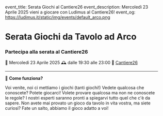 event_title: Serata Giochi al Cantiere26
event_description: Mercoledì 23 Aprile 2025 vieni a giocare con Ludimus al Cantiere26!
event_og: https://ludimus.it/static/img/events/default_arco.png

# Serata Giochi da Tavolo ad Arco

### Partecipa alla serata al Cantiere26

📅 Mercoledì 23 Aprile 2025
🕰 dalle 19:30 alle 23:00
📍 [Cantiere26](https://g.page/Cantiere26?share)

---

🎲 **Come funziona?**

Voi venite, noi ci mettiamo i giochi (tanti giochi!)
Vedete qualcosa che conoscete? Potete giocarci!
Volete provare qualcosa ma non ne conoscete le regole? I nostri esperti saranno pronti a spiegarvi tutto quel che c'è da sapere.
Non avete mai provato un gioco da tavolo in vita vostra, ma siete curiosi? Fate un salto, abbiamo il gioco adatto a voi!